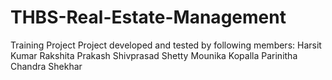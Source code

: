 # THBS-Real-Estate-Management
Training Project
Project developed and tested by following members:
Harsit Kumar
Rakshita Prakash
Shivprasad Shetty
Mounika Kopalla
Parinitha Chandra Shekhar
